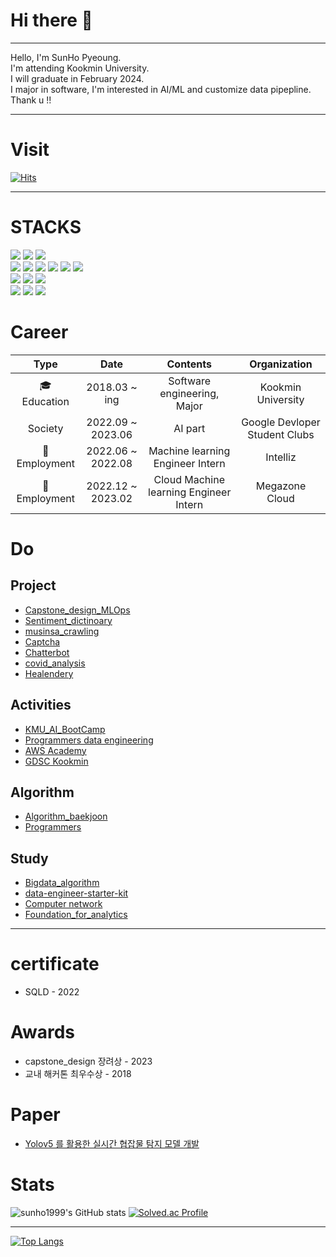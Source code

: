 # Hi there 👋
---
Hello, I'm SunHo Pyeoung.<br>
I'm attending Kookmin University.<br>
I will graduate in February 2024.<br>
I major in software, I'm interested in AI/ML and customize data pipepline. <br>
Thank u !!
***
# Visit
[![Hits](https://hits.seeyoufarm.com/api/count/incr/badge.svg?url=https%3A%2F%2Fgithub.com%2Fsunho1999&count_bg=%2379C83D&title_bg=%23555555&icon=piwigo.svg&icon_color=%23EFE9E3&title=sun&edge_flat=false)](https://hits.seeyoufarm.com)
***

# STACKS
<img src="https://img.shields.io/badge/python-3776AB?style=for-the-badge&logo=python&logoColor=white">  <img src="https://img.shields.io/badge/Java-007396?style=for-the-badge&logo=java&logoColor=white">  <img src="https://img.shields.io/badge/c++-00599C?style=for-the-badge&logo=c%2B%2B&logoColor=white">
</br>
<img src="https://img.shields.io/badge/mysql-4479A1?style=for-the-badge&logo=mysql&logoColor=white"> 
<img src="https://img.shields.io/badge/pandas-150458?style=for-the-badge&logo=pandas&logoColor=white">
<img src="https://img.shields.io/badge/numpy-013243?style=for-the-badge&logo=numpy&logoColor=white">
<img src="https://img.shields.io/badge/pytorch-EE4C2C?style=for-the-badge&logo=pytorch&logoColor=white"> 
<img src="https://img.shields.io/badge/scikitlearn-F7931E?style=for-the-badge&logo=scikitlearn&logoColor=white"> 
<img src="https://img.shields.io/badge/tensorflow-FF6F00?style=for-the-badge&logo=tensorflow&logoColor=white"> 
</br>
<img src="https://img.shields.io/badge/Apache Spark-E25A1C?style=for-the-badge&logo=Apache Spark&logoColor=white"> <img src="https://img.shields.io/badge/apache hadoop-66CCFF?style=for-the-badge&logo=Apache hadoop&logoColor=white"> <img src="https://img.shields.io/badge/Apache Airflow-017CEE?style=for-the-badge&logo=Apache Airflow&logoColor=white">
</br>
<img src="https://img.shields.io/badge/amazonec2-FF9900?style=for-the-badge&logo=amazonec2&logoColor=white">  <img src="https://img.shields.io/badge/amazons3-569A31?style=for-the-badge&logo=amazons3&logoColor=white">  <img src="https://img.shields.io/badge/amazonredshift-8C4FFF?style=for-the-badge&logo=amazonredshift&logoColor=white"> 

# Career

Type | Date | Contents | Organization
:---:|:---:|:---:|:---:
🎓 Education| 2018.03 ~ ing| Software engineering, Major  | Kookmin University
Society | 2022.09 ~ 2023.06 | AI part | Google Devloper Student Clubs
🏢 Employment | 2022.06 ~ 2022.08 | Machine learning Engineer Intern | Intelliz 
🏢 Employment | 2022.12 ~ 2023.02 | Cloud Machine learning Engineer Intern | Megazone Cloud
 
# Do

## Project
* [Capstone_design_MLOps](https://github.com/sunho1999/sesohaeng_MLOps)
* [Sentiment_dictinoary](https://github.com/sunho1999/sentiment_dictionary)
* [musinsa_crawling](https://github.com/sunho1999/musinsa_crawling)
* [Captcha](https://github.com/sunho1999/Captcha)
* [Chatterbot](https://github.com/sunho1999/ChatterBot)
* [covid_analysis](https://github.com/sunho1999/covid_analysis)
* [Healendery](https://github.com/sunho1999/mobile_project_Healendery)

## Activities
* [KMU_AI_BootCamp](https://sunho99.tistory.com/category/KMU_AI_Bootcamp)
* [Programmers data engineering](https://school.programmers.co.kr/learn/courses/18168/18168-%EB%9D%BC%EC%9D%B4%EB%B8%8C14%EA%B8%B0-%EC%8B%A4%EB%A6%AC%EC%BD%98%EB%B0%B8%EB%A6%AC%EC%97%90%EC%84%9C-%EB%82%A0%EC%95%84%EC%98%A8-%EB%8D%B0%EC%9D%B4%ED%84%B0-%EC%97%94%EC%A7%80%EB%8B%88%EC%96%B4%EB%A7%81-%EC%8A%A4%ED%83%80%ED%84%B0-%ED%82%A4%ED%8A%B8-with-python)
* [AWS Academy](https://aws.amazon.com/ko/training/awsacademy/)
* [GDSC Kookmin](https://sites.google.com/view/gdeveloperskorea/gdsc)

## Algorithm
* [Algorithm_baekjoon](https://github.com/sunho1999/Algorithm)
* [Programmers](https://github.com/sunho1999/programmers)

## Study
* [Bigdata_algorithm](https://github.com/sunho1999/Bigdata-algorithm)
* [data-engineer-starter-kit](https://github.com/sunho1999/data-engineer-starter-kit)
* [Computer network](https://github.com/sunho1999/Computer_network)
* [Foundation_for_analytics](https://github.com/sunho1999/Foundation_for_analytics_with_Python)
***

# certificate
* SQLD - 2022

# Awards
* capstone_design 장려상 - 2023
* 교내 해커톤 최우수상 - 2018
# Paper
* [Yolov5 를 활용한 실시간 협잡물 탐지 모델 개발](https://journal-home.s3.ap-northeast-2.amazonaws.com/site/2023s/abs/0892-KRVPO.pdf)

# Stats
![sunho1999's GitHub stats](https://github-readme-stats.vercel.app/api?username=sunho1999&show_icons=true&theme=radical&hide=prs,contribs) 
[![Solved.ac Profile](http://mazassumnida.wtf/api/v2/generate_badge?boj=wmfrlek1107)](https://solved.ac/wmfrlek1107/)

***

[![Top Langs](https://github-readme-stats.vercel.app/api/top-langs/?username=sunho1999&layout=compact)](https://github.com/sunho1999/github-readme-stats)




